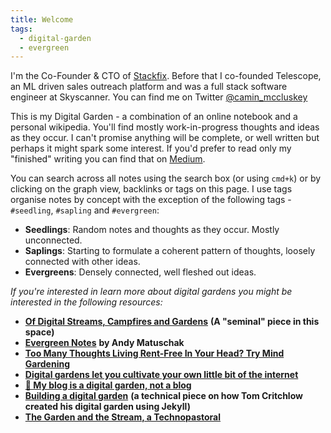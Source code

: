 ```yaml
---
title: Welcome
tags:
  - digital-garden
  - evergreen
---
```

I'm the Co-Founder & CTO of [Stackfix](https://stackfix.com). Before that I co-founded Telescope, an ML driven sales outreach platform and was a full stack software engineer at Skyscanner. You can find me on Twitter [@camin_mccluskey](https://twitter.com/intent/follow?screen_name=camin_mccluskey)

This is my Digital Garden - a combination of an online notebook and a personal wikipedia. You'll find mostly work-in-progress thoughts and ideas as they occur. I can't promise anything will be complete, or well written but perhaps it might spark some interest. If you'd prefer to read only my "finished" writing you can find that on [Medium](https://caminmccluskey.medium.com/).

You can search across all notes using the search box (or using `cmd+k`) or by clicking on the graph view, backlinks or tags on this page. I use tags organise notes by concept with the exception of the following tags - `#seedling`,  `#sapling` and `#evergreen`:

- **Seedlings**: Random notes and thoughts as they occur. Mostly unconnected.
- **Saplings**: Starting to formulate a coherent pattern of thoughts, loosely connected with other ideas.
- **Evergreens**: Densely connected, well fleshed out ideas.


*If you're interested in learn more about digital gardens you might be interested in the following resources:*
- [**Of Digital Streams, Campfires and Gardens**](https://tomcritchlow.com/2018/10/10/of-gardens-and-wikis/) **(A "seminal" piece in this space)**
- [**Evergreen Notes**](https://notes.andymatuschak.org/Evergreen_notes) **by Andy Matuschak**
- [**Too Many Thoughts Living Rent-Free In Your Head? Try Mind Gardening**](https://www.refinery29.com/en-gb/mind-gardening-organise-thoughts-increase-productivity)
- [**Digital gardens let you cultivate your own little bit of the internet**](https://www.technologyreview.com/2020/09/03/1007716/digital-gardens-let-you-cultivate-your-own-little-bit-of-the-internet/)
- [**🌱 My blog is a digital garden, not a blog**](https://joelhooks.com/digital-garden)
- [**Building a digital garden**](https://tomcritchlow.com/2019/02/17/building-digital-garden/) **(a technical piece on how Tom Critchlow created his digital garden using Jekyll)**
- [**The Garden and the Stream, a Technopastoral**](https://hapgood.us/2015/10/17/the-garden-and-the-stream-a-technopastoral/)